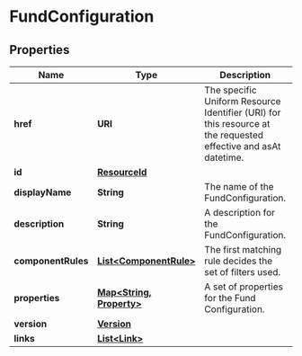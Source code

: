 

# FundConfiguration


## Properties

| Name | Type | Description | Notes |
|------------ | ------------- | ------------- | -------------|
|**href** | **URI** | The specific Uniform Resource Identifier (URI) for this resource at the requested effective and asAt datetime. |  [optional] |
|**id** | [**ResourceId**](ResourceId.md) |  |  |
|**displayName** | **String** | The name of the FundConfiguration. |  [optional] |
|**description** | **String** | A description for the FundConfiguration. |  [optional] |
|**componentRules** | [**List&lt;ComponentRule&gt;**](ComponentRule.md) | The first matching rule decides the set of filters used. |  [optional] |
|**properties** | [**Map&lt;String, Property&gt;**](Property.md) | A set of properties for the Fund Configuration. |  [optional] |
|**version** | [**Version**](Version.md) |  |  [optional] |
|**links** | [**List&lt;Link&gt;**](Link.md) |  |  [optional] |



